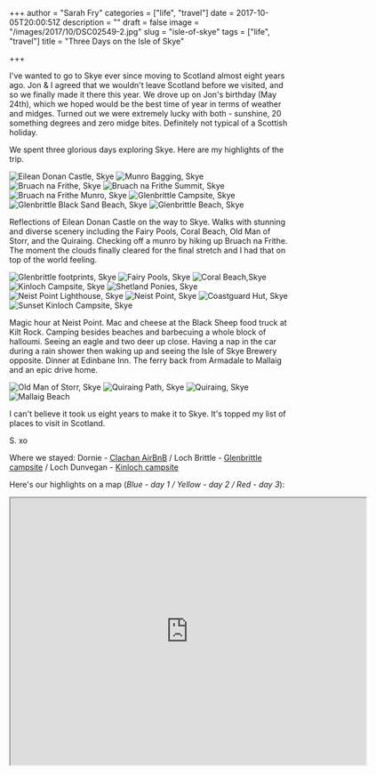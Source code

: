 +++
author = "Sarah Fry"
categories = ["life", "travel"]
date = 2017-10-05T20:00:51Z
description = ""
draft = false
image = "/images/2017/10/DSC02549-2.jpg"
slug = "isle-of-skye"
tags = ["life", "travel"]
title = "Three Days on the Isle of Skye"

+++


I've wanted to go to Skye ever since moving to Scotland almost eight years ago. Jon & I agreed that we wouldn't leave Scotland before we visited, and so we finally made it there this year. We drove up on Jon's birthday (May 24th), which we hoped would be the best time of year in terms of weather and midges. Turned out we were extremely lucky with both - sunshine, 20 something degrees and zero midge bites. Definitely not typical of a Scottish holiday.

We spent three glorious days exploring Skye. Here are my highlights of the trip.

![Eilean Donan Castle, Skye](/images/2017/10/DSC01931.jpg)
![Munro Bagging, Skye](/images/2017/10/DSC01950.jpg)
![Bruach na Frithe, Skye](/images/2017/10/DSC01961.jpg)
![Bruach na Frithe Summit, Skye](/images/2017/10/DSC02017.jpg)
![Bruach na Frithe Munro, Skye](/images/2017/10/DSC02036.jpg)
![Glenbrittle Campsite, Skye](/images/2017/10/DSC02061.jpg)
![Glenbrittle Black Sand Beach, Skye](/images/2017/10/DSC02081.jpg)
![Glenbrittle Beach, Skye](/images/2017/10/DSC02138.jpg)

Reflections of Eilean Donan Castle on the way to Skye. Walks with stunning and diverse scenery including the Fairy Pools, Coral Beach, Old Man of Storr, and the Quiraing. Checking off a munro by hiking up Bruach na Frithe. The moment the clouds finally cleared for the final stretch and I had that on top of the world feeling.

![Glenbrittle footprints, Skye](/images/2017/10/DSC02157.jpg)
![Fairy Pools, Skye](/images/2017/10/DSC02229.jpg)
![Coral Beach,Skye](/images/2017/10/DSC02273.jpg)
![Kinloch Campsite, Skye](/images/2017/10/DSC02352.jpg)
![Shetland Ponies, Skye](/images/2017/10/DSC02361.jpg)
![Neist Point Lighthouse, Skye](/images/2017/10/DSC02433.jpg)
![Neist Point, Skye](/images/2017/10/DSC02515.jpg)
![Coastguard Hut, Skye](/images/2017/10/DSC02500.jpg)
![Sunset Kinloch Campsite, Skye](/images/2017/10/DSC02537.jpg)

Magic hour at Neist Point. Mac and cheese at the Black Sheep food truck at Kilt Rock. Camping besides beaches and barbecuing a whole block of halloumi. Seeing an eagle and two deer up close. Having a nap in the car during a rain shower then waking up and seeing the Isle of Skye Brewery opposite. Dinner at Edinbane Inn. The ferry back from Armadale to Mallaig and an epic drive home.

![Old Man of Storr, Skye](/images/2017/10/DSC02586.jpg)
![Quiraing Path, Skye](/images/2017/10/DSC02662.jpg)
![Quiraing, Skye](/images/2017/10/DSC02691.jpg)
![Mallaig Beach](/images/2017/10/DSC02839.jpg)

I can't believe it took us eight years to make it to Skye. It's topped my list of places to visit in Scotland.

S. xo

Where we stayed:
Dornie - [Clachan AirBnB](https://www.airbnb.co.uk/rooms/4652136) / Loch Brittle - [Glenbrittle campsite](http://www.dunvegancastle.com/your-visit/glenbrittle-campsite-cafe/glenbrittle-campsite/) / Loch Dunvegan - [Kinloch campsite](http://www.kinloch-campsite.co.uk/)

Here's our highlights on a map (*Blue - day 1 / Yellow - day 2 / Red - day 3*):
<div class="googlemap-responsive">
<iframe src="https://www.google.com/maps/d/embed?mid=1HwdPEdgJTpzA5X1jwA6zVVR5hu0" width="640" height="480"></iframe>
</div>


